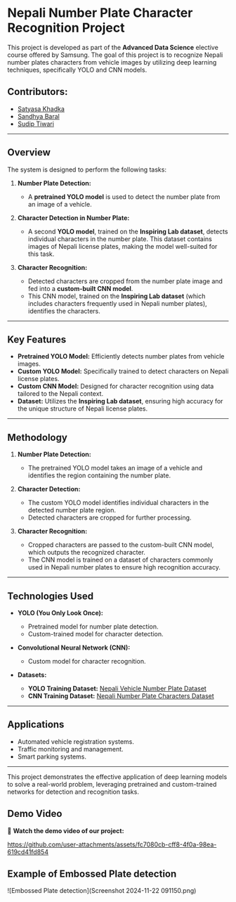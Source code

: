 # Nepali Number Plate Character Recognition Project

This project is developed as part of the **Advanced Data Science** elective course offered by Samsung. The goal of this project is to recognize Nepali number plates characters from vehicle images by utilizing deep learning techniques, specifically YOLO and CNN models.

## Contributors:
- [Satyasa Khadka](https://github.com/Satyasakhadka)
- [Sandhya Baral](https://github.com/Sandukkk)
- [Sudip Tiwari](https://github.com/sudiptiwari)
---

## Overview

The system is designed to perform the following tasks:  
1. **Number Plate Detection:**  
   - A **pretrained YOLO model** is used to detect the number plate from an image of a vehicle.  
   
2. **Character Detection in Number Plate:**  
   - A second **YOLO model**, trained on the **Inspiring Lab dataset**, detects individual characters in the number plate. This dataset contains images of Nepali license plates, making the model well-suited for this task.  

3. **Character Recognition:**  
   - Detected characters are cropped from the number plate image and fed into a **custom-built CNN model**.  
   - This CNN model, trained on the **Inspiring Lab dataset** (which includes characters frequently used in Nepali number plates), identifies the characters.  

---

## Key Features

- **Pretrained YOLO Model:** Efficiently detects number plates from vehicle images.  
- **Custom YOLO Model:** Specifically trained to detect characters on Nepali license plates.  
- **Custom CNN Model:** Designed for character recognition using data tailored to the Nepali context.  
- **Dataset:** Utilizes the **Inspiring Lab dataset**, ensuring high accuracy for the unique structure of Nepali license plates.  

---

## Methodology

1. **Number Plate Detection:**  
   - The pretrained YOLO model takes an image of a vehicle and identifies the region containing the number plate.

2. **Character Detection:**  
   - The custom YOLO model identifies individual characters in the detected number plate region.  
   - Detected characters are cropped for further processing.

3. **Character Recognition:**  
   - Cropped characters are passed to the custom-built CNN model, which outputs the recognized character.  
   - The CNN model is trained on a dataset of characters commonly used in Nepali number plates to ensure high recognition accuracy.

---

## Technologies Used

- **YOLO (You Only Look Once):**  
   - Pretrained model for number plate detection.  
   - Custom-trained model for character detection.  
   
- **Convolutional Neural Network (CNN):**  
   - Custom model for character recognition.  

- **Datasets:**  
   - **YOLO Training Dataset:** [Nepali Vehicle Number Plate Dataset](https://www.kaggle.com/datasets/inspiring-lab/nepali-vehicles-number-plate-dataset)  
   - **CNN Training Dataset:** [Nepali Number Plate Characters Dataset](https://www.kaggle.com/datasets/inspiring-lab/nepali-number-plate-characters-dataset/discussion?sort=hotness)  

---

## Applications

- Automated vehicle registration systems.  
- Traffic monitoring and management.  
- Smart parking systems.  

---

This project demonstrates the effective application of deep learning models to solve a real-world problem, leveraging pretrained and custom-trained networks for detection and recognition tasks.
## Demo Video

🎥 **Watch the demo video of our project:** 

https://github.com/user-attachments/assets/fc7080cb-cff8-4f0a-98ea-619cd41fd854

## Example of Embossed Plate detection

![Embossed Plate detection](Screenshot 2024-11-22 091150.png)




